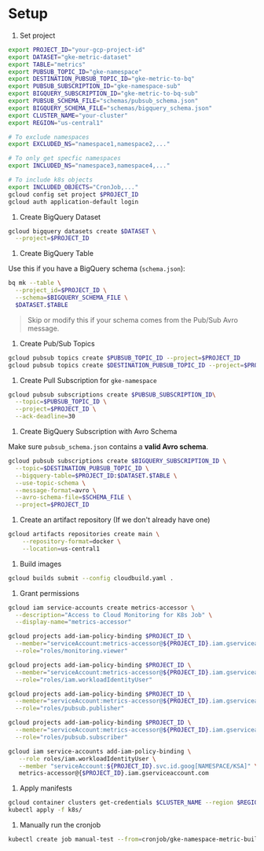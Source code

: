 # Setup

1. Set project 

```sh
export PROJECT_ID="your-gcp-project-id"
export DATASET="gke-metric-dataset"
export TABLE="metrics"
export PUBSUB_TOPIC_ID="gke-namespace"
export DESTINATION_PUBSUB_TOPIC_ID="gke-metric-to-bq"
export PUBSUB_SUBSCRIPTION_ID="gke-namespace-sub"
export BIGQUERY_SUBSCRIPTION_ID="gke-metric-to-bq-sub"
export PUBSUB_SCHEMA_FILE="schemas/pubsub_schema.json"
export BIGQUERY_SCHEMA_FILE="schemas/bigquery_schema.json"
export CLUSTER_NAME="your-cluster"
export REGION="us-central1"

# To exclude namespaces
export EXCLUDED_NS="namespace1,namespace2,..."

# To only get specfic namespaces
export INCLUDED_NS="namespace3,namespace4,..."

# To include k8s objects
export INCLUDED_OBJECTS="CronJob,..."
gcloud config set project $PROJECT_ID
gcloud auth application-default login
```

1. Create BigQuery Dataset

```bash
gcloud bigquery datasets create $DATASET \
  --project=$PROJECT_ID
```

1. Create BigQuery Table

Use this if you have a BigQuery schema (`schema.json`):

```bash
bq mk --table \
  --project_id=$PROJECT_ID \
  --schema=$BIGQUERY_SCHEMA_FILE \
  $DATASET.$TABLE
```

> Skip or modify this if your schema comes from the Pub/Sub Avro message.


1. Create Pub/Sub Topics

```bash
gcloud pubsub topics create $PUBSUB_TOPIC_ID --project=$PROJECT_ID
gcloud pubsub topics create $DESTINATION_PUBSUB_TOPIC_ID --project=$PROJECT_ID
```

1. Create Pull Subscription for `gke-namespace`

```bash
gcloud pubsub subscriptions create $PUBSUB_SUBSCRIPTION_ID\
  --topic=$PUBSUB_TOPIC_ID \
  --project=$PROJECT_ID \
  --ack-deadline=30
```

1. Create BigQuery Subscription with Avro Schema

Make sure `pubsub_schema.json` contains a **valid Avro schema**.

```bash
gcloud pubsub subscriptions create $BIGQUERY_SUBSCRIPTION_ID \
  --topic=$DESTINATION_PUBSUB_TOPIC_ID \
  --bigquery-table=$PROJECT_ID:$DATASET.$TABLE \
  --use-topic-schema \
  --message-format=avro \
  --avro-schema-file=$SCHEMA_FILE \
  --project=$PROJECT_ID
```

1. Create an artifact repository (If we don't already have one)

```sh
gcloud artifacts repositories create main \
    --repository-format=docker \
    --location=us-central1
```

1. Build images

```sh
gcloud builds submit --config cloudbuild.yaml .
```

1. Grant permissions

```sh
gcloud iam service-accounts create metrics-accessor \
  --description="Access to Cloud Monitoring for K8s Job" \
  --display-name="metrics-accessor"

gcloud projects add-iam-policy-binding $PROJECT_ID \
  --member="serviceAccount:metrics-accessor@${PROJECT_ID}.iam.gserviceaccount.com" \
  --role="roles/monitoring.viewer"

gcloud projects add-iam-policy-binding $PROJECT_ID \
  --member="serviceAccount:metrics-accessor@${PROJECT_ID}.iam.gserviceaccount.com" \
  --role="roles/iam.workloadIdentityUser"

gcloud projects add-iam-policy-binding $PROJECT_ID \
  --member="serviceAccount:metrics-accessor@${PROJECT_ID}.iam.gserviceaccount.com" \
  --role="roles/pubsub.publisher"

gcloud projects add-iam-policy-binding $PROJECT_ID \
  --member="serviceAccount:metrics-accessor@${PROJECT_ID}.iam.gserviceaccount.com" \
  --role="roles/pubsub.subscriber"

gcloud iam service-accounts add-iam-policy-binding \
   --role roles/iam.workloadIdentityUser \
   --member "serviceAccount:${PROJECT_ID}.svc.id.goog[NAMESPACE/KSA]" \
   metrics-accessor@{$PROJECT_ID}.iam.gserviceaccount.com

```

1. Apply manifests

```sh
gcloud container clusters get-credentials $CLUSTER_NAME --region $REGION --project $PROJECT_ID
kubectl apply -f k8s/
```

1. Manually run the cronjob

```sh
kubectl create job manual-test --from=cronjob/gke-namespace-metric-builder-cronjob
```
